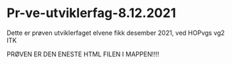 # Pr-ve-utviklerfag-8.12.2021
Dette er prøven utviklerfaget elvene fikk desember 2021, ved HOPvgs vg2 ITK

PRØVEN ER DEN ENESTE HTML FILEN I MAPPEN!!!!
